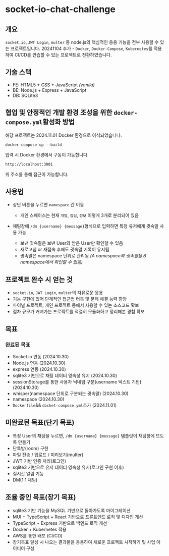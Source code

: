 # socket-io-chat-challenge

## 개요
`socket.io`, `JWT Login`, `multer` 등 node.js의 핵심적인 응용 기능을 전부 사용할 수 있는 프로젝트입니다.
20241104 추가 - `Docker`, `Docker-Compose`, `Kubernetes`를 적용하여 CI/CD를 연습할 수 있는 프로젝트로 전환하였습니다.

## 기술 스택
- FE: HTML5 + CSS + JavaScript *(vanila)*
- BE: Node.js + Express + JavaScript
- DB: SQLite3

## 협업 및 안정적인 개발 환경 조성을 위한 `docker-compose.yml`활성화 방법
해당 프로젝트는 2024.11.01 Docker 환경으로 이식되었습니다.
```
docker-compose up --build
```
입력 시 Docker 환경에서 구동이 가능합니다.
```
http://localhost:3001
```
위 주소를 통해 접근이 가능합니다.

## 사용법
- 상단 버튼을 누르면 `namespace` 간 이동
  - 개인 스페이스는 현재 `개발`, `잡담`, `정보` 이렇게 3개로 분리되어 있음

 
- 채팅창에 `/dm {username} {message}`형식으로 입력하면 특정 유저에게 귓속말 사용 가능
  - 보낸 귓속말은 보낸 User와 받은 User만 확인할 수 있음
  - 새로고침 or 재접속 후에도 귓속말 기록이 유지됨
  - 귓속말은 namespace 단위로 관리됨 *(A namespace의 귓속말을 B namespace에서 확인할 수 없음)*

## 프로젝트 완수 시 얻는 것
 - `socket.io`, `JWT Login`, `multer`의 자유로운 응용
 - 기능 구현에 있어 단계적인 접근법 터득 및 문제 해결 능력 함양
 - 파이널 프로젝트, 개인 프로젝트 등에서 사용할 수 있는 소스코드 확보
 - 점차 규모가 커져가는 프로젝트를 적절히 모듈화하고 정리해본 경험 확보
   
## 목표
### 완료된 목표
- Socket.io 연동 (2024.10.30)
- Node.js 연동 (2024.10.30)
- express 연동 (2024.10.30)
- sqlite3 기반으로 채팅 데이터 영속성 유지 (2024.10.30)
- sessionStorage를 통한 사용자 닉네임 구분(username 텍스트 기반) (2024.10.30)
- whisper(namespace 단위로 구분되는 귓속말) (2024.10.30)
- namespace (2024.10.30)
- `Dockerfile`&& `docket-compose.yml`추가 (2024.11.01)

## 미완료된 목표(단기 목표)
- 특정 User의 채팅을 누르면, `/dm {username} {message}` 템플릿이 채팅창에 뜨도록 만들기
- 단톡방(room) 구현
- 파일 전송 / 업로드 / 미리보기(multer)
- JWT 기반 인증 처리(로그인)
- sqlite3 기반으로 유저 데이터 영속성 유지(로그인 구현 이후)
- 실시간 알림 기능
- DM(1:1 채팅)

## 조율 중인 목표(장기 목표)
- sqlite3 기반 기능을 MySQL 기반으로 돌아가도록 마이그레이션
- MUI + TypeScript + React 기반으로 프론트엔드 로직 및 디자인 개선
- TypeScript + Express 기반으로 백엔드 로직 개선
- Docker + Kubernetes 적용
- AWS를 통한 배포 (CI/CD)
- 장기목표 달성 시 나오는 결과물을 응용하여 새로운 프로젝트 시작하기 및 사업 아이디어 구성

